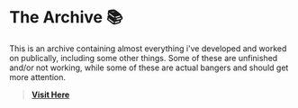# The Archive 📚
This is an archive containing almost everything i've developed and worked on publically, including some other things. Some of these are unfinished and/or not working, while some of these are actual bangers and should get more attention.
> [**Visit Here**](https://archive.rh3t.dev)
